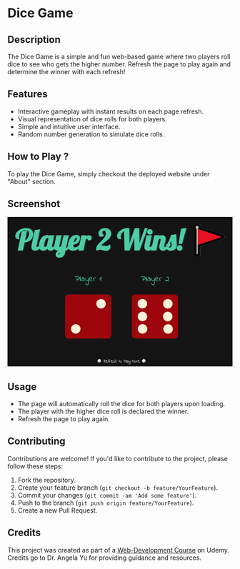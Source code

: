 # Dice Game

## Description

The Dice Game is a simple and fun web-based game where two players roll dice to see who gets the higher number. Refresh the page to play again and determine the winner with each refresh!

## Features

- Interactive gameplay with instant results on each page refresh.
- Visual representation of dice rolls for both players.
- Simple and intuitive user interface.
- Random number generation to simulate dice rolls.

## How to Play ?

To play the Dice Game, simply checkout the deployed website under "About" section.

## Screenshot

![Dice Game Screenshot](./images/demo.png)

## Usage

- The page will automatically roll the dice for both players upon loading.
- The player with the higher dice roll is declared the winner.
- Refresh the page to play again.

## Contributing

Contributions are welcome! If you'd like to contribute to the project, please follow these steps:

1. Fork the repository.
2. Create your feature branch (`git checkout -b feature/YourFeature`).
3. Commit your changes (`git commit -am 'Add some feature'`).
4. Push to the branch (`git push origin feature/YourFeature`).
5. Create a new Pull Request.

## Credits

This project was created as part of a [Web-Development Course](https://www.udemy.com/course/the-complete-web-development-bootcamp/) on Udemy. Credits go to Dr. Angela Yu for providing guidance and resources.
